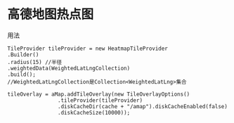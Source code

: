 高德地图热点图
=============

用法

	TileProvider tileProvider = new HeatmapTileProvider
	.Builder()
	.radius(15) //半径
	.weightedData(WeightedLatLngCollection) 
	.build();
	//WeightedLatLngCollection是Collection<WeightedLatLng>集合
	
	tileOverlay = aMap.addTileOverlay(new TileOverlayOptions()
					.tileProvider(tileProvider)
					.diskCacheDir(cache + "/amap").diskCacheEnabled(false)
					.diskCacheSize(10000));
